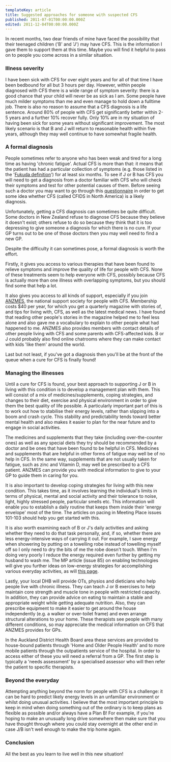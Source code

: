 ```yaml
---
templateKey: article
title: Suggested approaches for someone with suspected CFS
published: 2011-07-01T00:00:00.000Z
edited: 2011-12-04T00:00:00.000Z
---
```

In recent months, two dear friends of mine have faced the possibility that their teenaged children ('B' and 'J') may have CFS. This is the information I gave them to support them at this time. Maybe you will find it helpful to pass on to people you come across in a similar situation.

### Illness severity

I have been sick with CFS for over eight years and for all of that time I have been bedbound for all but 3 hours per day. However, within people diagnosed with CFS there is a wide range of symptom severity: there is a good chance that your child will never be as sick as I am. Some people have much milder symptoms than me and even manage to hold down a fulltime job. There is also no reason to assume that a CFS diagnosis is a life sentence. Around 80% of people with CFS get significantly better within 2-5 years and a further 10% recover fully. Only 10% are in my situation of having been sick for some years without significant improvement. The most likely scenario is that B and J will return to reasonable health within five years, although they may well continue to have somewhat fragile health.

### A formal diagnosis

People sometimes refer to anyone who has been weak and tired for a long time as having 'chronic fatigue'. Actual CFS is more than that: it means that the patient has had a particular collection of symptoms (e.g. those listed in the '[Fukuda definition](http://www.cfids-me.org/cdcdefine.html)') for at least six months. To see if J or B has CFS you will need to get a diagnosis from a doctor familiar with CFS who will check their symptoms and test for other potential causes of them. Before seeing such a doctor you may want to go through this [questionnaire](http://www.cfids.org/about-cfids/do-i-have-cfids.asp) in order to get some idea whether CFS (called CFIDS in North America) is a likely diagnosis.

Unfortunately, getting a CFS diagnosis can sometimes be quite difficult. Some doctors in New Zealand refuse to diagnose CFS because they believe it doesn't exist; others refuse to do so because they think that it is too depressing to give someone a diagnosis for which there is no cure. If your GP turns out to be one of those doctors then you may well need to find a new GP.

Despite the difficulty it can sometimes pose, a formal diagnosis is worth the effort.

Firstly, it gives you access to various therapies that have been found to relieve symptoms and improve the quality of life for people with CFS. None of these treatments seem to help everyone with CFS, possibly because CFS is actually more than one illness with overlapping symptoms, but you should find some that help a lot.

It also gives you access to all kinds of support, especially if you join [ANZMES](http://www.anzmes.org.nz/), the national support society for people with CFS. Membership costs $40 per year, for which you get a quarterly magazine with stories of, and tips for living with, CFS, as well as the latest medical news. I have found that reading other people's stories in the magazine helped me to feel less alone and also gave me a vocabulary to explain to other people what had happened to me. ANZMES also provides members with contact details of other people living with CFS and some parents with CFS-affected kids. B or J could probably also find online chatrooms where they can make contact with kids 'like them' around the world.

Last but not least, if you've got a diagnosis then you'll be at the front of the queue when a cure for CFS is finally found!

### Managing the illnesses

Until a cure for CFS is found, your best approach to supporting J or B in living with this condition is to develop a management plan with them. This will consist of a mix of medicines/supplements, coping strategies, and changes to their diet, exercise and physical environment in order to give them the best quality of life possible. A particularly important part of this is to work out how to stabilise their energy levels, rather than slipping into a boom and crash cycle. This stability and predictability tends toward better mental health and also makes it easier to plan for the near future and to engage in social activities.

The medicines and supplements that they take (including over-the-counter ones) as well as any special diets they try should be recommended by a doctor and be ones that have been found to be helpful in CFS. Medicines and supplements that are helpful in other forms of fatigue may well be of no help in CFS. In the same way, supplements that are not usually taken for fatigue, such as zinc and Vitamin D, may well be prescribed to a CFS patient. ANZMES can provide you with medical information to give to your GP to guide them in caring for you.

It is also important to develop coping strategies for living with this new condition. This takes time, as it involves learning the individual's limits in terms of physical, mental and social activity and their tolerance to noise, light, highly stressed people, particular smells etc. This information will enable you to establish a daily routine that keeps them inside their 'energy envelope' most of the time. The articles on pacing in Meeting Place issues 101-103 should help you get started with this.

It is also worth examining each of B or J's daily activities and asking whether they need to do that task personally, and, if so, whether there are less energy-intensive ways of carrying it out. For example, I save energy when showering by putting on a towelling robe instead of towelling myself off so I only need to dry the bits of me the robe doesn't touch. When I'm doing very poorly I reduce the energy required even further by getting my husband to wash me. The MP article (issue 85) on enabling technologies will give you further ideas on low-energy strategies for accomplishing various everyday activities, as will 
[this page](http://www.anzmes.org.nz/helpful_tips_and_advice.htm).

Lastly, your local DHB will provide OTs, physios and dieticians who help people live with chronic illness. They can teach J or B exercises to help maintain core strength and muscle tone in people with restricted capacity. In addition, they can provide advice on eating to maintain a stable and appropriate weight while getting adequate nutrition. Also, they can prescribe equipment to make it easier to get around the house independently (e.g. a walker or over-toilet frame) and even arrange structural alterations to your home. These therapists see people with many different conditions, so may appreciate the medical information on CFS that ANZMES provides for GPs.

In the Auckland District Health Board area these services are provided to house-bound patients through 'Home and Older People Health' and to more mobile patients through the outpatients service of the hospital. In order to access either of these you will need a referral from a GP. The first step is typically a 'needs assessment' by a specialised assessor who will then refer the patient to specific therapists.

### Beyond the everyday

Attempting anything beyond the norm for people with CFS is a challenge: it can be hard to predict likely energy levels in an unfamiliar environment or whilst doing unusual activities. I believe that the most important principle to keep in mind when doing something out of the ordinary is to keep plans as flexible as possible and/or always have a Plan B! For example, if you're hoping to make an unusually long drive somewhere then make sure that you have thought through where you could stay overnight at the other end in case J/B isn't well enough to make the trip home again.

### Conclusion

All the best as you learn to live well in this new situation!
